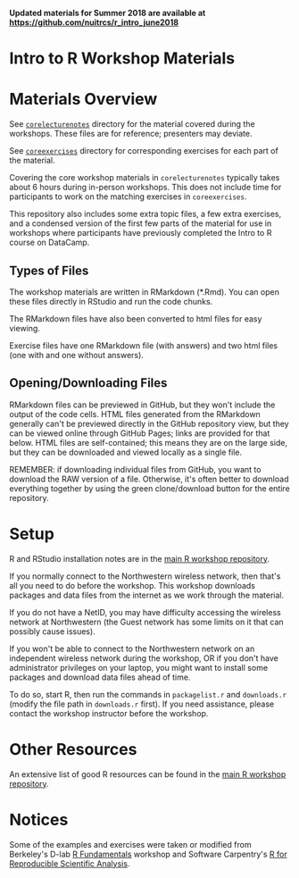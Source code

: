 **Updated materials for Summer 2018 are available at https://github.com/nuitrcs/r_intro_june2018**

# Intro to R Workshop Materials

# Materials Overview

See [`corelecturenotes`](corelecturenotes/) directory for the material covered during the workshops.  These files are for reference; presenters may deviate.

See [`coreexercises`](coreexercises/) directory for corresponding exercises for each part of the material.

Covering the core workshop materials in `corelecturenotes` typically takes about 6 hours during in-person workshops.  This does not include time for participants to work on the matching exercises in `coreexercises`.

This repository also includes some extra topic files, a few extra exercises, and a condensed version of the first few parts of the material for use in workshops where participants have previously completed the Intro to R course on DataCamp.  

## Types of Files

The workshop materials are written in RMarkdown (*.Rmd).  You can open these files directly in RStudio and run the code chunks.

The RMarkdown files have also been converted to html files for easy viewing.  

Exercise files have one RMarkdown file (with answers) and two html files (one with and one without answers).  

## Opening/Downloading Files

RMarkdown files can be previewed in GitHub, but they won't include the output of the code cells.  HTML files generated from the RMarkdown generally can't be previewed directly in the GitHub repository view, but they can be viewed online through GitHub Pages; links are provided for that below.  HTML files are self-contained; this means they are on the large side, but they can be downloaded and viewed locally as a single file.

REMEMBER: if downloading individual files from GitHub, you want to download the RAW version of a file.  Otherwise, it's often better to download everything together by using the green clone/download button for the entire repository.

# Setup

R and RStudio installation notes are in the [main R workshop repository](https://github.com/nuitrcs/rworkshops).  

If you normally connect to the Northwestern wireless network, then that's all you need to do before the workshop.  This workshop downloads packages and data files from the internet as we work through the material.

If you do not have a NetID, you may have difficulty accessing the wireless network at Northwestern (the Guest network has some limits on it that can possibly cause issues).    

If you won't be able to connect to the Northwestern network on an independent wireless network during the workshop, OR if you don't have administrator privileges on your laptop, you might want to install some packages and download data files ahead of time.  

To do so, start R, then run the commands in `packagelist.r` and `downloads.r` (modify the file path in `downloads.r` first).   If you need assistance, please contact the workshop instructor before the workshop.

# Other Resources

An extensive list of good R resources can be found in the [main R workshop repository](https://github.com/nuitrcs/rworkshops).

# Notices

Some of the examples and exercises were taken or modified from Berkeley's D-lab [R Fundamentals](https://github.com/dlab-berkeley/R-Fundamentals) workshop and Software Carpentry's [R for Reproducible Scientific Analysis](http://swcarpentry.github.io/r-novice-gapminder/). 
